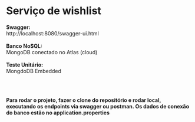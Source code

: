 <h1>Serviço de wishlist</h1>

<b>Swagger:</b></br>
http://localhost:8080/swagger-ui.html
</br>
</br>
<b>Banco NoSQL:</b></br>
MongoDB conectado no Atlas (cloud)
</br>
</br>
<b>Teste Unitário:</b></br>
MongdoDB Embedded

</br>
</br>

<b> Para rodar o projeto, fazer o clone do repositório e rodar local, executando os endpoints via swagger ou postman. Os dados de conexão do banco estão no application.properties </b>
